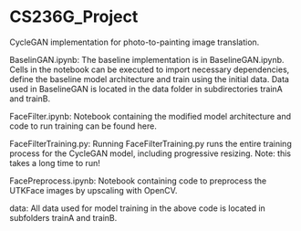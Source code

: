 # CS236G_Project

CycleGAN implementation for photo-to-painting image translation. 

BaselinGAN.ipynb: The baseline implementation is in BaselineGAN.ipynb. Cells in the notebook can be executed to import necessary dependencies, define the baseline model architecture and train using the initial data. Data used in BaselineGAN is located in the data folder in subdirectories trainA and trainB. 

FaceFilter.ipynb: Notebook containing the modified model architecture and code to run training can be found here. 

FaceFilterTraining.py: Running FaceFilterTraining.py runs the entire training process for the CycleGAN model, including progressive resizing. Note: this takes a long time to run! 

FacePreprocess.ipynb: Notebook containing code to preprocess the UTKFace images by upscaling with OpenCV. 

data: All data used for model training in the above code is located in subfolders trainA and trainB. 
